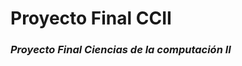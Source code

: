 <!--![Logo Unsa](https://github.com/SaulCondoriM/Proyecto/blob/main/docs/unsa_logo.png)-->
# Proyecto Final CCII
### *Proyecto Final Ciencias de la computación II*

